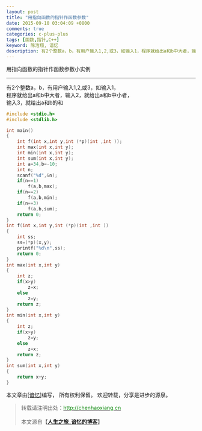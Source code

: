 ```yaml
---
layout: post
title: "用指向函数的指针作函数参数"
date: 2015-09-10 03:04:09 +0800
comments: true
categories: c-plus-plus
tags: [函数,指针,C++]
keyword: 陈浩翔, 谙忆
description: 有2个整数a，b，有用户输入1,2,或3，如输入1，程序就给出a和b中大者，输入2，就给出a和b中小者，输入3，就给出a和b的和
---
```


用指向函数的指针作函数参数小实例 

<!-- more -->
----------

有2个整数a，b，有用户输入1,2,或3，如输入1，  
程序就给出a和b中大者，输入2，就给出a和b中小者，  
输入3，就给出a和b的和  

```C++
#include <stdio.h>
#include <stdlib.h>

int main()
{
    int f(int x,int y,int (*p)(int ,int ));
    int max(int x,int y);
    int min(int x,int y);
    int sum(int x,int y);
    int a=34,b=-10;
    int n;
    scanf("%d",&n);
    if(n==1)
        f(a,b,max);
    if(n==2)
        f(a,b,min);
    if(n==3)
        f(a,b,sum);
    return 0;
}
int f(int x,int y,int (*p)(int ,int ))
{
    int ss;
    ss=(*p)(x,y);
    printf("%d\n",ss);
    return 0;
}
int max(int x,int y)
{
    int z;
    if(x>y)
        z=x;
    else
        z=y;
    return z;
}
int min(int x,int y)
{
    int z;
    if(x>y)
        z=y;
    else
        z=x;
    return z;
}
int sum(int x,int y)
{
    return x+y;
}

```

本文章由<a href="http://chenhaoxiang.cn/">[谙忆]</a>编写， 所有权利保留。 
欢迎转载，分享是进步的源泉。
<blockquote cite='陈浩翔'>
<p background-color='#D3D3D3'>转载请注明出处：<a href='http://chenhaoxiang.cn'><font color="green">http://chenhaoxiang.cn</font></a><br><br>
本文源自<strong>【<a href='http://chenhaoxiang.cn' target='_blank'>人生之旅_谙忆的博客</a>】</strong></p>
</blockquote>
